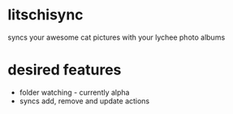 # litschisync
syncs your awesome cat pictures with your lychee photo albums

# desired features
- folder watching - currently alpha
- syncs add, remove and update actions

